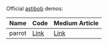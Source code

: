 Official [astibob](https://github.com/asticode/go-astibob) demos:

| Name | Code | Medium Article |
| ---- | ---- | -------------- |
| parrot | [Link](https://github.com/asticode/go-astibob-demos/tree/master/parrot) | [Link](https://medium.com/@asticode/build-an-ai-that-can-understand-and-speak-back-to-you-50416d813baf) |